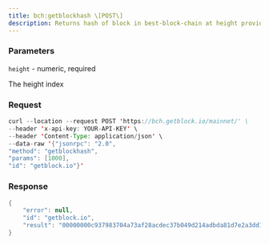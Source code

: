 ```yaml
---
title: bch:getblockhash \[POST\]
description: Returns hash of block in best-block-chain at height provided.
---
```


### Parameters


`height` - numeric, required

The height index

### Request

``` java
curl --location --request POST 'https://bch.getblock.io/mainnet/' \
--header 'x-api-key: YOUR-API-KEY' \
--header 'Content-Type: application/json' \
--data-raw '{"jsonrpc": "2.0",
"method": "getblockhash",
"params": [1000],
"id": "getblock.io"}'
```

###  Response

``` java
{
    "error": null,
    "id": "getblock.io",
    "result": "00000000c937983704a73af28acdec37b049d214adbda81d7e2a3dd146f6ed09"
}
```

